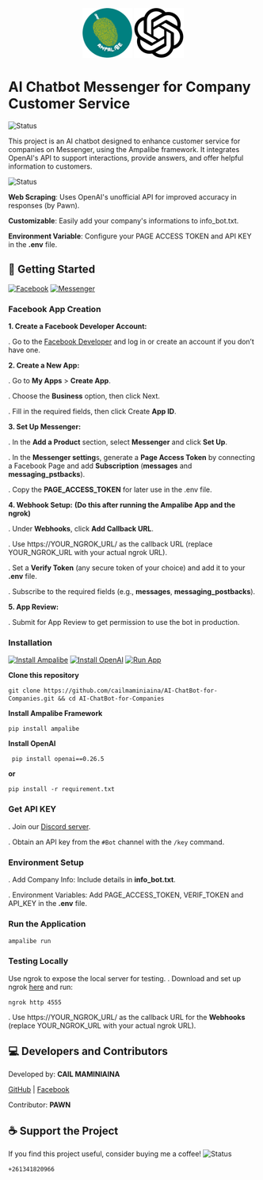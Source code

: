 <div align="center">
  <img src="https://github.com/cailmaminiaina/AI-ChatBot-for-Companies/blob/main/assets/public/ampalibe.png" alt="Ampalibe" width="100"/>
  <img src="https://github.com/cailmaminiaina/AI-ChatBot-for-Companies/blob/main/assets/public/ChatGPT-Logo.svg.png" alt="Openai's AI" width="100"/>
</div>

# **AI Chatbot Messenger for Company Customer Service**

![Status](https://img.shields.io/badge/status-running-brightgreen?style=for-the-badge)

This project is an AI chatbot designed to enhance customer service for companies on Messenger, using the Ampalibe framework. It integrates OpenAI's API to support interactions, provide answers, and offer helpful information to customers.


![Status](https://img.shields.io/badge/FEATURES-red?style=for-the-badge)

**Web Scraping**: Uses OpenAI's unofficial API for improved accuracy in responses (by Pawn).

**Customizable**: Easily add your company's informations to info_bot.txt.

**Environment Variable**: Configure your PAGE ACCESS TOKEN and API KEY in the **.env** file.


## **🚀 Getting Started**

[![Facebook](https://img.shields.io/badge/Facebook-blue?style=for-the-badge)](https://facebook.com/)
[![Messenger](https://img.shields.io/badge/Messenger-purple?style=for-the-badge)](https://messenger.com/)

### **Facebook App Creation**

**1. Create a Facebook Developer Account:**

  . Go to the [Facebook Developer](https://developers.facebook.com/) and log in or create an account if you don’t have one.
    
**2. Create a New App:**

        
  . Go to **My Apps** > **Create App**.
  
  . Choose the **Business** option, then click Next.
  
  . Fill in the required fields, then click Create **App ID**.

**3. Set Up Messenger:**

  . In the **Add a Product** section, select **Messenger** and click **Set Up**.
  
  . In the **Messenger setting**s, generate a **Page Access Token** by connecting a Facebook Page and add **Subscription** (**messages** and **messaging_pstbacks**).
  
  . Copy the **PAGE_ACCESS_TOKEN** for later use in the .env file.

**4. Webhook Setup:**
**(Do this after running the Ampalibe App and the ngrok)**

  . Under **Webhooks**, click **Add Callback URL**.
  
  . Use https://YOUR_NGROK_URL/ as the callback URL (replace YOUR_NGROK_URL with your actual ngrok URL).
  
  . Set a **Verify Token** (any secure token of your choice) and add it to your **.env** file.
  
  . Subscribe to the required fields (e.g., **messages**, **messaging_postbacks**).

**5. App Review:**

  . Submit for App Review to get permission to use the bot in production.

### **Installation**

[![Install Ampalibe](https://img.shields.io/badge/Install-Ampalibe-blue?style=for-the-badge)](https://pypi.org/project/ampalibe/)
[![Install OpenAI](https://img.shields.io/badge/OpenAI-white?style=for-the-badge)]((https://pypi.org/project/openai/0.26.5/))
[![Run App](https://img.shields.io/badge/Run-App-brightgreen?style=for-the-badge)](#)

**Clone this repository**

    git clone https://github.com/cailmaminiaina/AI-ChatBot-for-Companies.git && cd AI-ChatBot-for-Companies
    
**Install Ampalibe Framework**

    pip install ampalibe
    
**Install OpenAI**

     pip install openai==0.26.5

**or**

    pip install -r requirement.txt
     
### **Get API KEY**

. Join our [Discord server](https://discord.pawan.krd).

. Obtain an API key from the `#Bot` channel with the `/key` command.
   
### **Environment Setup**

. Add Company Info: Include details in **info_bot.txt**.

. Environment Variables: Add PAGE_ACCESS_TOKEN, VERIF_TOKEN and API_KEY in the **.env** file.

### **Run the Application**

    ampalibe run

### **Testing Locally**

Use ngrok to expose the local server for testing.
. Download and set up ngrok [here](https://ngrok.com/) and run:

    ngrok http 4555
    
. Use https://YOUR_NGROK_URL/ as the callback URL for the **Webhooks** (replace YOUR_NGROK_URL with your actual ngrok URL).

## **💻 Developers and Contributors**

Developed by: **CAIL MAMINIAINA**

[GitHub](https://github.com/maminiainalaic) | [Facebook](https://facebook.com/yvanecail.0)

Contributor: **PAWN**

## **☕ Support the Project**

If you find this project useful, consider buying me a coffee!
![Status](https://img.shields.io/badge/M'Vola-darkgreen)

    +261341820966
